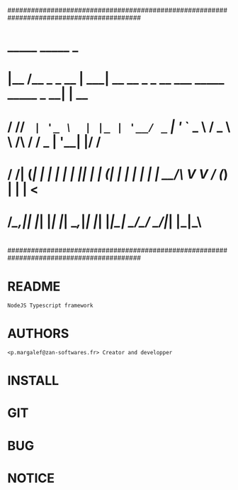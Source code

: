 ##########################################################################################
#   _____             _____                                            _                 #
#  |__  /__ _ _ __   |  ___| __ __ _ _ __ ___   _____      _____  _ __| | __             #
#    / // _` | '_ \  | |_ | '__/ _` | '_ ` _ \ / _ \ \ /\ / / _ \| '__| |/ /             #
#   / /| (_| | | | | |  _|| | | (_| | | | | | |  __/\ V  V / (_) | |  |   <              #
#  /____\__,_|_| |_| |_|  |_|  \__,_|_| |_| |_|\___| \_/\_/ \___/|_|  |_|\_\             #
#                                                                                        #
##########################################################################################

# README

    NodeJS Typescript framework

# AUTHORS

    <p.margalef@zan-softwares.fr> Creator and developper

# INSTALL

# GIT

# BUG

# NOTICE
